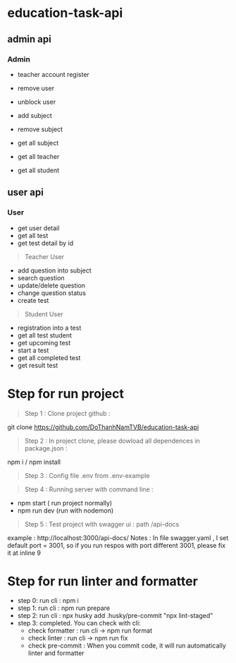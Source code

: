 # education-task-api

## admin api

### Admin

-   teacher account register
-   remove user
-   unblock user
-   add subject
-   remove subject

-   get all subject
-   get all teacher
-   get all student

## user api

### User

-   get user detail
-   get all test
-   get test detail by id

> Teacher User

-   add question into subject
-   search question
-   update/delete question
-   change question status
-   create test

> Student User

-   registration into a test
-   get all test student
-   get upcoming test
-   start a test
-   get all completed test
-   get result test

# Step for run project

> Step 1 : Clone project github :

git clone https://github.com/DoThanhNamTVB/education-task-api

> Step 2 : In project clone, please dowload all dependences in package.json :

npm i / npm install

> Step 3 : Config file .env from .env-example

> Step 4 : Running server with command line :

-   npm start ( run project normally)
-   npm run dev (run with nodemon)

> Step 5 : Test project with swagger ui : path /api-docs

example : http://localhost:3000/api-docs/
Notes : In file swagger.yaml , I set default port = 3001, so if you run respos with port different 3001, please fix it at inline 9

# Step for run linter and formatter
- step 0: run cli : npm i
- step 1: run cli : npm run prepare
- step 2: run cli : npx husky add .husky/pre-commit "npx lint-staged"
- step 3: completed. You can check with cli:  
    + check formatter : run cli -> npm run format
    + check linter : run cli -> npm run fix
    + check pre-commit : When you commit code, it will run automatically linter and formatter

